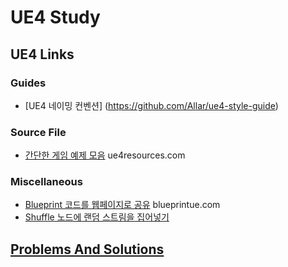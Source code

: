 ﻿# UE4 Study

## UE4 Links

### Guides
 * [UE4 네이밍 컨벤션] (https://github.com/Allar/ue4-style-guide)


### Source File
 * [간단한 게임 예제 모음](http://ue4resources.com/3d-projects) ue4resources.com

### Miscellaneous
 * [Blueprint 코드를 웹페이지로 공유](https://blueprintue.com) blueprintue.com
 * [Shuffle 노드에 랜덤 스트림을 집어넣기](http://masterkenth.com/ue4-shuffle-array-by-randomstream-c/)

## [Problems And Solutions](PnS)